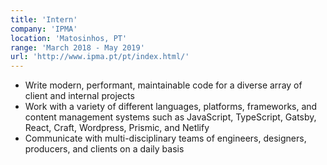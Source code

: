 ```yaml
---
title: 'Intern'
company: 'IPMA'
location: 'Matosinhos, PT'
range: 'March 2018 - May 2019'
url: 'http://www.ipma.pt/pt/index.html/'
---
```


- Write modern, performant, maintainable code for a diverse array of client and internal projects
- Work with a variety of different languages, platforms, frameworks, and content management systems such as JavaScript, TypeScript, Gatsby, React, Craft, Wordpress, Prismic, and Netlify
- Communicate with multi-disciplinary teams of engineers, designers, producers, and clients on a daily basis
